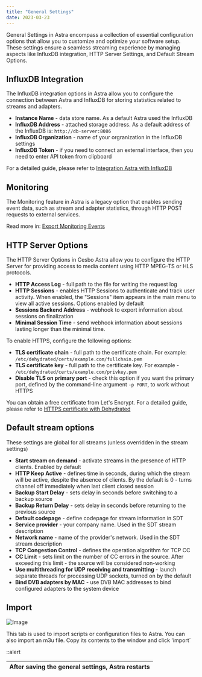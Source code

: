 ```yaml
---
title: "General Settings"
date: 2023-03-23
---
```

General Settings in Astra encompass a collection of essential configuration options that allow you to customize and optimize your software setup.  These settings ensure a seamless streaming experience by managing aspects like InfluxDB integration, HTTP Server Settings, and Default Stream Options.

## InfluxDB Integration

The InfluxDB integration options in Astra allow you to configure the connection between Astra and InfluxDB for storing statistics related to streams and adapters.

- **Instance Name** - data store name. As a default Astra used the InfluxDB
- **InfluxDB Address** - attached storage address. As a default address of the InfluxDB is: `http://db-server:8086`
- **InfluxDB Organization** - name of your orgranization in the InfluxDB settings
- **InfluxDB Token** - if you need to connect an external interface, then you need to enter API token from clipboard

For a detailed guide, please refer to [Integration Astra with InfluxDB](../../monitoring/export/influxdb)

## Monitoring

The Monitoring feature in Astra is a legacy option that enables sending event data, such as stream and adapter statistics, through HTTP POST requests to external services.

Read more in: [Export Monitoring Events](../../monitoring/export/export-monitoring-events)

## HTTP Server Options

The HTTP Server Options in Cesbo Astra allow you to configure the HTTP Server for providing access to media content using HTTP MPEG-TS or HLS protocols.

- **HTTP Access Log** - full path to the file for writing the request log
- **HTTP Sessions** - enables HTTP Sessions to authenticate and track user activity. When enabled, the "Sessions" item appears in the main menu to view all active sessions. Options enabled by default
- **Sessions Backend Address** - webhook to export information about sessions on finalization
- **Minimal Session Time** - send webhook information about sessions lasting longer than the minimal time.

To enable HTTPS, configure the following options:

- **TLS certificate chain** - full path to the certificate chain. For example: `/etc/dehydrated/certs/example.com/fullchain.pem`
- **TLS certificate key** - full path to the certificate key. For example - `/etc/dehydrated/certs/example.com/privkey.pem`
- **Disable TLS on primary port** - check this option if you want the primary port, defined by the command-line argument `-p PORT`, to work without HTTPS

You can obtain a free certificate from Let's Encrypt. For a detailed guide, please refer to [HTTPS certificate with Dehydrated](../../../misc/tools-and-utilities/network/dehydrated)

## Default stream options

These settings are global for all streams (unless overridden in the stream settings)

- **Start stream on demand** - activate streams in the presence of HTTP clients. Enabled by default
- **HTTP Keep Active** - defines time in seconds, during which the stream will be active, despite the absence of clients. By the default is 0 - turns channel off immediately when last client closed session
- **Backup Start Delay** - sets delay in seconds before switching to a backup source
- **Backup Return Delay** - sets delay in seconds before returning to the previous source
- **Default codepage** - define codepage for stream information in SDT
- **Service provider** - your company name. Used in the SDT stream description
- **Network name** - name of the provider's network. Used in the SDT stream description
- **TCP Congestion Control** - defines the operation algorithm for TCP CC
- **CC Limit** - sets limit on the number of CC errors in the source. After exceeding this limit - the source will be considered non-working
- **Use multithreading for UDP receiving and transmitting** - launch separate threads for processing UDP sockets, turned on by the default
- **Bind DVB adapters by MAC** - use DVB MAC addresses to bind configured adapters to the system device

## Import

![Image](https://cdn.cesbo.com/help/astra/admin-guide/settings/general/import.png)

This tab is used to import scripts or configuration files to Astra.
You can also import an m3u file. Copy its contents to the window and click 'import`

::alert

| After saving the general settings, Astra restarts |
| :-----------------------------------------------: |
